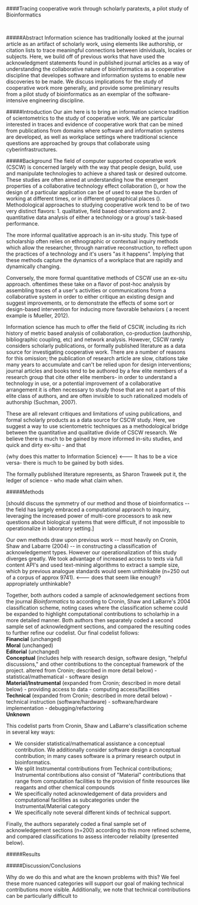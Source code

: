 ####Tracing cooperative work through scholarly paratexts, a pilot study of Bioinformatics        

<br>
        
#####Abstract
Information science has traditionally looked at the journal article as an artifact of scholarly work, using elements like authorship, or citation lists to trace meaningful connections between idnividuals, locales or subjects. Here, we build off of previous works that have used the acknowledgment statements found in published journal articles as a way of understanding the collaborative nature of bioinformatics as a cooperative discipline that developes software and information systems to enable new discoveries to be made. We discuss implications for the study of cooperative work more generally, and provide some preliminary results from a pilot study of bioinformatics as an exemplar of the software-intensive engineering discipline. 

#####Introduction
Our aim here is to bring an information science tradition of scientometrics to the study of 
cooperative work. We are particular interested in traces and evidence of cooperative work that can be mined from publications from domains where software and information systems are developed, as well as workplace settings where traditional science questions are approached by groups that collaborate using cyberinfrastructures. 

#####Background
The field of computer supported cooperative work (CSCW) is concerned largely with the way that people design, build, use and manipulate technologies to achieve a shared task or desired outcome. These studies are often aimed at understanding how the emergent properties of a collaborative technology effect collaboration (), or how the design of a particular application can be of used to ease the burden of working at different times, or in different geographical places  (). Methodological approaches to studying cooperative work tend to be of two very distinct flavors: 1. qualitative, field based observations and 2. quantitative data analysis of either a technology or a group's task-based performance. 

The more informal qualitative approach is an in-situ study. This type of scholarship often relies on ethnographic or contextual inquiry methods which allow the researcher, through narrative reconstruction, to reflect upon the practices of a technology and it's users "as it happens". Implying that these methods capture the dynamics of a workplace that are rapidly and dynamically changing.

Conversely, the more formal quantitative methods of CSCW use an ex-situ approach. oftentimes these take on a flavor of post-hoc analysis by assembling traces of a user's activities or communications from a collaborative system in order to either critique an existing design and suggest improvements, or to demonstrate the effects of some sort or design-based intervention for inducing more favorable behaviors ( a recent example is Mueller, 2012). 

Information science has much to offer the field of CSCW, including its rich history of metric based analysis of collaboration, co-production (authorship, bibliographic coupling, etc) and network analysis. However, CSCW rarely considers scholarly publications, or formally published literature as a data source for investigating cooperative work. There are a number of reasons for this omission; the publication of research article are slow, citations take many years to accumulate and can't be relied upon for design interventions; journal articles and books tend to be authored by a few elite members of a research group that cite other elite members- in order to understand a technology in use, or a potential improvement of a collaborative arrangement it is often necessary to study those that are not a part of this elite class of authors, and are often invisible to such rationalized models of authorship (Suchman, 2007).

These are all relevant critiques and limitations of using publications, and formal scholarly products as a data source for CSCW study. Here, we suggest a way to use scientometric techniques as a methodological bridge between the quantitative and qualitative divide of CSCW research. We believe there is much to be gained by more informed in-situ studies, and quick and dirty ex-situ - and that 
 
{why does this matter to Information Science}  <--- It has to be a vice versa- there is much to be gained by both sides.  
 
The formally published literature represents, as Sharon Traweek put it, the ledger of science - who made what claim when. 


#####Methods

[should discuss the symmetry of our method and those of bioinformatics -- the field has largely embraced a computational appraoch to inquiry, leveraging the increased power of multi-core processors to ask new questions about biological systems that were difficult, if not impossible to operationalize in laboratory setting.] 

Our own methods draw upon previous work -- most heavily on Cronin, Shaw and Labarre (2004) -- in constructing a classification of acknowledgement types. However our operationalization of this study diverges greatly. We took advantage of increased access to texts via full content API's and used text-mining algorithms to extract a sample size, which by previous analogue standards would seem unthinkable (n=250 out of a corpus of approx 9741). <--- does that seem like enough?  appropriately unthinkable?    

Together, both authors coded a sample of acknowledgement sections from the journal _Bioinformatics_ to according to Cronin, Shaw and LaBarre's 2004 classification scheme, noting cases where the classification scheme could be expanded to highlight computational contributions to scholarhip in a more detailed manner.  Both authors then separately coded a second sample set of acknowledgment sections, and compared the resulting codes to further refine our codelist.  Our final codelist follows:
<br>
**Financial** (unchanged)
<br>**Moral** (unchanged)
<br>**Editorial** (unchanged)
<br>**Conceptual**  (includes help with research design, software design, "helpful discussions," and other contributions to the conceptual framework of the project. altered from Cronin; described in more detail below)
        - statistical/mathematical
        - software design
<br>**Material/Instrumental** (expanded from Cronin; described in more detail below)
        - providing access to data
        - computing access/facilities
<br>**Technical** (expanded from Cronin; described in more detail below)
        - technical instruction (software/hardware)
        - software/hardware implementation
        - debugging/refactoring
<br>**Unknown**

This codelist parts from Cronin, Shaw and LaBarre's classification scheme in several key ways:
- We consider statistical/mathematical assistance a conceptual contribution.  We additionally consider software design a conceptual contribution; in many cases software is a primary research output in bioinformatics.
- We split Instrumental contributions from Technical contributions; Instrumental contributions also consist of "Material" contributions that range from computation facilities to the provision of finite resources like reagants and other chemical compounds
- We specifically noted acknowledgement of data providers and computational facilities as subcategories under the Instrumental/Material category
- We specifically note several different kinds of technical support.

Finally, the authors separately coded a final sample set of acknowledgement sections (n=200) according to this more refined scheme, and compared classifications to assess intercoder reliabilty (presented below).

#####Results

#####Discussion/Conclusions

Why do we do this and what are the known problems with this?
We feel these more nuanced categories will support our goal of making technical contributions more visible. Additionally, we note that technical contributions can be particularly difficult to 

